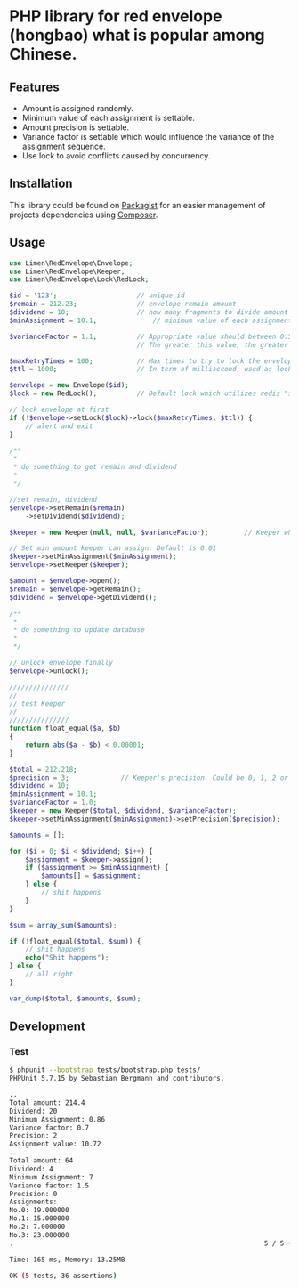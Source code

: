 # PHP library for red envelope (hongbao) what is popular among Chinese. 

## Features

+ Amount is assigned randomly.
+ Minimum value of each assignment is settable.
+ Amount precision is settable.
+ Variance factor is settable which would influence the variance of the assignment sequence.
+ Use lock to avoid conflicts caused by concurrency.

## Installation

This library could be found on [Packagist](https://packagist.org/packages/limen/redenvelope "") for an easier management of projects dependencies using [Composer](https://getcomposer.org/ "").

## Usage

```php
use Limen\RedEnvelope\Envelope;
use Limen\RedEnvelope\Keeper;
use Limen\RedEnvelope\Lock\RedLock;

$id = '123';                    // unique id
$remain = 212.23;               // envelope remain amount
$dividend = 10;                 // how many fragments to divide amount into
$minAssignment = 10.1;              // minimum value of each assignment

$varianceFactor = 1.1;          // Appropriate value should between 0.5 and 1.5, 1.1 may be the best.
                                // The greater this value, the greater the variance of the divided sequence is.

$maxRetryTimes = 100;           // Max times to try to lock the envelope when envelope is locked
$ttl = 1000;                    // In term of millisecond, used as lock ttl when there would be potential unexpected error

$envelope = new Envelope($id);
$lock = new RedLock();          // Default lock which utilizes redis "setnx"

// lock envelope at first
if (!$envelope->setLock($lock)->lock($maxRetryTimes, $ttl)) {
    // alert and exit
}

/**
 *
 * do something to get remain and dividend
 *
 */

//set remain, dividend
$envelope->setRemain($remain)
    ->setDividend($dividend);

$keeper = new Keeper(null, null, $varianceFactor);         // Keeper who keep and assign money

// Set min amount keeper can assign. Default is 0.01
$keeper->setMinAssignment($minAssignment);
$envelope->setKeeper($keeper);

$amount = $envelope->open();
$remain = $envelope->getRemain();
$dividend = $envelope->getDividend();

/**
 *
 * do something to update database
 *
 */

// unlock envelope finally
$envelope->unlock();

///////////////
//
// test Keeper
//
///////////////
function float_equal($a, $b)
{
    return abs($a - $b) < 0.00001;
}

$total = 212.218;
$precision = 3;             // Keeper's precision. Could be 0, 1, 2 or 3
$dividend = 10;
$minAssignment = 10.1;
$varianceFactor = 1.0;
$keeper = new Keeper($total, $dividend, $varianceFactor);
$keeper->setMinAssignment($minAssignment)->setPrecision($precision);

$amounts = [];

for ($i = 0; $i < $dividend; $i++) {
    $assignment = $keeper->assign();
    if ($assignment >= $minAssignment) {
        $amounts[] = $assignment;
    } else {
        // shit happens
    }
}

$sum = array_sum($amounts);

if (!float_equal($total, $sum)) {
    // shit happens
    echo("Shit happens");
} else {
    // all right
}

var_dump($total, $amounts, $sum);
```

## Development

### Test

```bash
$ phpunit --bootstrap tests/bootstrap.php tests/
PHPUnit 5.7.15 by Sebastian Bergmann and contributors.

..
Total amount: 214.4
Dividend: 20
Minimum Assignment: 0.86
Variance factor: 0.7
Precision: 2
Assignment value: 10.72
..
Total amount: 64
Dividend: 4
Minimum Assignment: 7
Variance factor: 1.5
Precision: 0
Assignments: 
No.0: 19.000000
No.1: 15.000000
No.2: 7.000000
No.3: 23.000000
.                                                               5 / 5 (100%)

Time: 165 ms, Memory: 13.25MB

OK (5 tests, 36 assertions)
```
